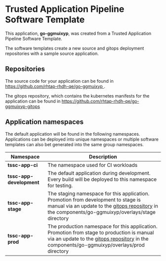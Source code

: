 # Trusted Application Pipeline Software Template

This application, **go-ggmuixyp**, was created from a Trusted Application Pipeline Software Template.

The software templates create a new source and gitops deployment repositories with a sample source application. 

## Repositories

The source code for your application can be found in [https://github.com/rhtap-rhdh-qe/go-ggmuixyp ](https://github.com/rhtap-rhdh-qe/go-ggmuixyp ).
 
The gitops repository, which contains the kubernetes manifests for the application can be found in 
[https://github.com/rhtap-rhdh-qe/go-ggmuixyp-gitops ](https://github.com/rhtap-rhdh-qe/go-ggmuixyp-gitops ) 

## Application namespaces 

The default application will be found in the following namespaces. Applications can be deployed into unique namespaces or multiple software templates can also bet generated into the same group namespaces.  

|  Namespace   |  Description   |  
| -------- | -------- |
| **tssc-app-ci** | The namespace used for CI workloads |
| **tssc-app-development** | The default application during development. Every build will be deployed to this namespace for testing. |
| **tssc-app-stage** | The staging namespace for this application. Promotion from development to stage is manual via an update to the [gitops repository](https://github.com/rhtap-rhdh-qe/go-ggmuixyp-gitops ) in the components/go-ggmuixyp/overlays/stage directory |
| **tssc-app-prod** | The production namespace for this application. Promotion from stage to production is manual via an update to the [gitops repository](https://github.com/rhtap-rhdh-qe/go-ggmuixyp-gitops ) in the components/go-ggmuixyp/overlays/prod directory |